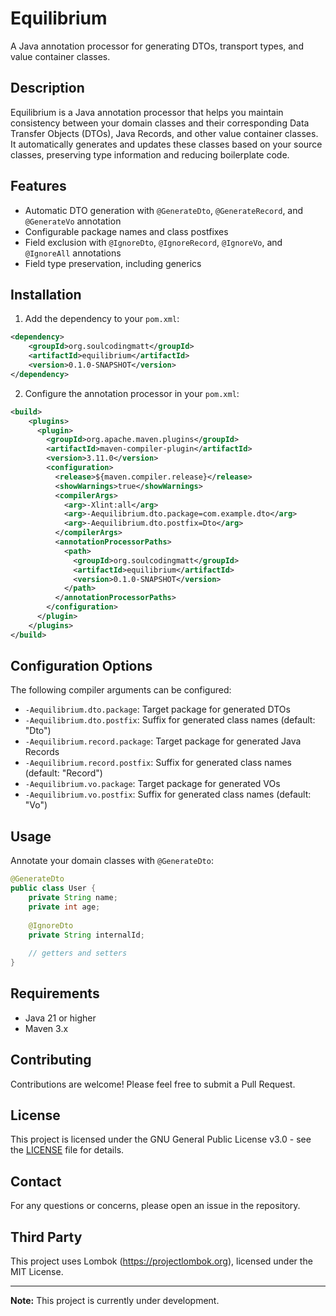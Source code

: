 # Equilibrium

A Java annotation processor for generating DTOs, transport types, and value container classes.

## Description

Equilibrium is a Java annotation processor that helps you maintain consistency between your domain classes and their corresponding Data Transfer Objects (DTOs), Java Records, and other value container classes. It automatically generates and updates these classes based on your source classes, preserving type information and reducing boilerplate code.

## Features

- Automatic DTO generation with `@GenerateDto`, `@GenerateRecord`, and `@GenerateVo` annotation
- Configurable package names and class postfixes
- Field exclusion with `@IgnoreDto`, `@IgnoreRecord`, `@IgnoreVo`, and `@IgnoreAll` annotations
- Field type preservation, including generics

## Installation

1. Add the dependency to your `pom.xml`:

```xml
<dependency>
    <groupId>org.soulcodingmatt</groupId>
    <artifactId>equilibrium</artifactId>
    <version>0.1.0-SNAPSHOT</version>
</dependency>
```

2. Configure the annotation processor in your `pom.xml`:

```xml
<build>
    <plugins>
      <plugin>
        <groupId>org.apache.maven.plugins</groupId>
        <artifactId>maven-compiler-plugin</artifactId>
        <version>3.11.0</version>
        <configuration>
          <release>${maven.compiler.release}</release>
          <showWarnings>true</showWarnings>
          <compilerArgs>
            <arg>-Xlint:all</arg>
            <arg>-Aequilibrium.dto.package=com.example.dto</arg>
            <arg>-Aequilibrium.dto.postfix=Dto</arg>
          </compilerArgs>
          <annotationProcessorPaths>
            <path>
              <groupId>org.soulcodingmatt</groupId>
              <artifactId>equilibrium</artifactId>
              <version>0.1.0-SNAPSHOT</version>
            </path>
          </annotationProcessorPaths>
        </configuration>
      </plugin>
    </plugins>
</build>
```

## Configuration Options

The following compiler arguments can be configured:

- `-Aequilibrium.dto.package`: Target package for generated DTOs
- `-Aequilibrium.dto.postfix`: Suffix for generated class names (default: "Dto")
- `-Aequilibrium.record.package`: Target package for generated Java Records
- `-Aequilibrium.record.postfix`: Suffix for generated class names (default: "Record")
- `-Aequilibrium.vo.package`: Target package for generated VOs
- `-Aequilibrium.vo.postfix`: Suffix for generated class names (default: "Vo")

## Usage

Annotate your domain classes with `@GenerateDto`:

```java
@GenerateDto
public class User {
    private String name;
    private int age;
    
    @IgnoreDto
    private String internalId;
    
    // getters and setters
}
```

## Requirements

- Java 21 or higher
- Maven 3.x

## Contributing

Contributions are welcome! Please feel free to submit a Pull Request.

## License

This project is licensed under the GNU General Public License v3.0 - see the [LICENSE](LICENSE) file for details.

## Contact

For any questions or concerns, please open an issue in the repository.

## Third Party

This project uses Lombok (https://projectlombok.org), licensed under the MIT License.

---
**Note:** This project is currently under development.
